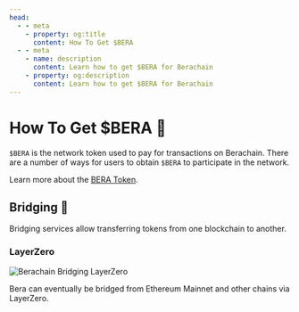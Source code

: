 ```yaml
---
head:
  - - meta
    - property: og:title
      content: How To Get $BERA
  - - meta
    - name: description
      content: Learn how to get $BERA for Berachain
    - property: og:description
      content: Learn how to get $BERA for Berachain
---
```


<script setup>
  import config from '@berachain/config/constants.json';
</script>

# How To Get $BERA 🐻

`$BERA` is the network token used to pay for transactions on Berachain. There are a number of ways for users to obtain `$BERA` to participate in the network.

Learn more about the [BERA Token](/learn/pol/tokens/bera).

## Bridging 🤝

Bridging services allow transferring tokens from one blockchain to another.

### LayerZero

![Berachain Bridging LayerZero](/assets/berachain-bridging-layerzero.png)

Bera can eventually be bridged from Ethereum Mainnet and other chains via LayerZero.
